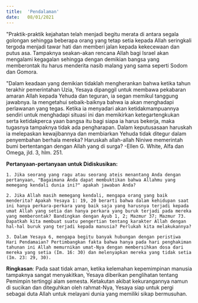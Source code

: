 ```yaml
---
title:  'Pendalaman'
date:   08/01/2021
---
```


"Praktik-praktik kejahatan telah menjadi begitu merata di antara segala golongan sehingga beberapa orang yang tetap setia kepada Allah seringkali tergoda menjadi tawar hati dan memberi jalan kepada kekecewaan dan putus asa. Tampaknya seakan-akan rencana Allah bagi Israel akan mengalami kegagalan sehingga dengan demikian bangsa yang memberontak itu harus menderita nasib malang yang sama seperti Sodom dan Gomora.

"Dalam keadaan yang demikian tidaklah mengherankan bahwa ketika tahun terakhir pemerintahan Uzia, Yesaya dipanggil untuk membawa pekabaran amaran Allah kepada Yehuda dan teguran, ia segan memikul tanggung jawabnya. Ia mengetahui sebaik-baiknya bahwa ia akan menghadapi perlawanan yang tegas. Ketika ia menyadari akan ketidakmampuannya sendiri untuk menghadapi situasi ini dan memikirkan ketegartengkukan serta ketidakperca yaan bangsa itu bagi siapa ia harus bekerja, maka tugasnya tampaknya tidak ada pengharapan. Dalam keputusasaan haruskah ia melepaskan kewajibannya dan membiarkan Yehuda tidak ditegur dalam penyembahan berhala mereka? Haruskah allah-allah Niniwe memerintah bumi bertentangan dengan Allah yang di surga? -Ellen G. White, Alfa dan Omega, jld. 3, hlm. 251.

**Pertanyaan-pertanyaan untuk Didiskusikan:**

`1. Jika seorang yang ragu atau seorang ateis menantang Anda dengan pertanyaan, "Bagaimana Anda dapat membuktikan bahwa Allahmu yang memegang kendali dunia ini?" apakah jawaban Anda?` 

`2. Jika Allah masih memegang kendali, mengapa orang yang baik menderita? Apakah Yesaya 1: 19, 20 berarti bahwa dalam kehidupan saat ini hanya perkara-perkara yang baik saja yang harusnya terjadi kepada umat Allah yang setia dan hanya perkara yang buruk terjadi pada mereka yang memberontak? Bandingkan dengan Ayub 1, 2; Mazmur 37; Mazmur 73. Dapatkah kita membuat suatu pengertian tentang karakter Allah dengan hal-hal buruk yang terjadi kepada manusia? Perlukah kita melakukannya?`

`3. Dalam Yesaya 6, mengapa begitu banyak hubungan dengan peristiwa Hari Pendamaian? Pertimbangkan fakta bahwa hanya pada hari penghakiman tahunan ini Allah memurnikan umat-Nya dengan membersihkan dosa dari mereka yang setia (Im. 16: 30) dan melenyapkan mereka yang tidak setia (Im. 23: 29, 30).`

**Ringkasan**: Pada saat tidak aman, ketika kelemahan kepemimpinan manusia tampaknya sangat menyakitkan, Yesaya diberikan penglihatan tentang Pemimpin tertinggi alam semesta. Ketakutan akibat kekurangannya namun di sucikan dan diteguhkan oleh rahmat-Nya, Yesaya siap untuk pergi sebagai duta Allah untuk melayani dunia yang memiliki sikap bermusuhan.